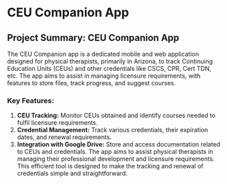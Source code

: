 # CEU Companion App

## Project Summary: CEU Companion App

The CEU Companion app is a dedicated mobile and web application designed for physical therapists, primarily in Arizona, to track Continuing Education Units (CEUs) and other credentials like CSCS, CPR, Cert TDN, etc. The app aims to assist in managing licensure requirements, with features to store files, track progress, and suggest courses.

### Key Features:
1. **CEU Tracking:** Monitor CEUs obtained and identify courses needed to fulfil licensure requirements.
2. **Credential Management:** Track various credentials, their expiration dates, and renewal requirements.
3. **Integration with Google Drive:** Store and access documentation related to CEUs and credentials.
The app aims to assist physical therapists in managing their professional development and licensure requirements. This efficient tool is designed to make the tracking and renewal of credentials simple and straightforward.